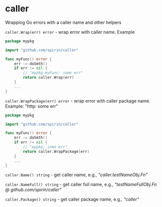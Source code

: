 # caller

Wrapping Go errors with a caller name and other helpers

`caller.Wrap(err) error` - wrap error with caller name. Example

```go
package mypkg

import "github.com/spirin/caller"

func myFunc() error {
    err := doSmth()
    if err != nil {
        // "mypkg.myFunc: some err"
        return caller.Wrap(err)
    }
    ...
}

```

`caller.WrapPackage(err) error` - wrap error with caller package name. Example: "http: some err"

```go
package mypkg

import "github.com/spirin/caller"

func myFunc() error {
    err := doSmth()
    if err != nil {
        // "mypkg: some err"
        return caller.WrapPackage(err)
    }
    ...
}

```

`caller.Name() string` - get caller name, e.g., _"caller.testNameObj.Fn"_

`caller.NameFull() string` - get caller full name, e.g., _"testNameFullObj.Fn @ github.com/spirin/caller"_

`caller.Package() string` - get caller package name, e.g., _"caller"_
